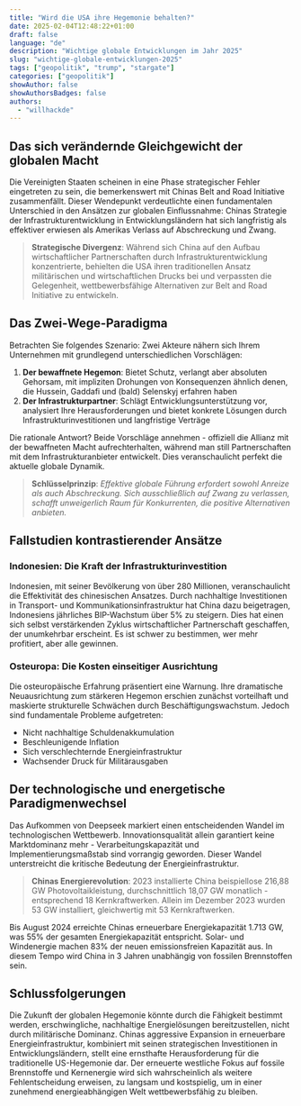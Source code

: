 ```yaml
---
title: "Wird die USA ihre Hegemonie behalten?"
date: 2025-02-04T12:48:22+01:00
draft: false
language: "de"
description: "Wichtige globale Entwicklungen im Jahr 2025"
slug: "wichtige-globale-entwicklungen-2025"
tags: ["geopolitik", "trump", "stargate"]
categories: ["geopolitik"]
showAuthor: false
showAuthorsBadges: false
authors:
  - "willhackde"
---
```


## Das sich verändernde Gleichgewicht der globalen Macht

Die Vereinigten Staaten scheinen in eine Phase strategischer Fehler eingetreten zu sein, die bemerkenswert mit Chinas Belt and Road Initiative zusammenfällt. Dieser Wendepunkt verdeutlichte einen fundamentalen Unterschied in den Ansätzen zur globalen Einflussnahme: Chinas Strategie der Infrastrukturentwicklung in Entwicklungsländern hat sich langfristig als effektiver erwiesen als Amerikas Verlass auf Abschreckung und Zwang.

> **Strategische Divergenz**: Während sich China auf den Aufbau wirtschaftlicher Partnerschaften durch Infrastrukturentwicklung konzentrierte, behielten die USA ihren traditionellen Ansatz militärischen und wirtschaftlichen Drucks bei und verpassten die Gelegenheit, wettbewerbsfähige Alternativen zur Belt and Road Initiative zu entwickeln.

## Das Zwei-Wege-Paradigma

Betrachten Sie folgendes Szenario: Zwei Akteure nähern sich Ihrem Unternehmen mit grundlegend unterschiedlichen Vorschlägen:

1. **Der bewaffnete Hegemon**: Bietet Schutz, verlangt aber absoluten Gehorsam, mit impliziten Drohungen von Konsequenzen ähnlich denen, die Hussein, Gaddafi und (bald) Selenskyj erfahren haben
2. **Der Infrastrukturpartner**: Schlägt Entwicklungsunterstützung vor, analysiert Ihre Herausforderungen und bietet konkrete Lösungen durch Infrastrukturinvestitionen und langfristige Verträge

Die rationale Antwort? Beide Vorschläge annehmen - offiziell die Allianz mit der bewaffneten Macht aufrechterhalten, während man still Partnerschaften mit dem Infrastrukturanbieter entwickelt. Dies veranschaulicht perfekt die aktuelle globale Dynamik.

> **Schlüsselprinzip**: *Effektive globale Führung erfordert sowohl Anreize als auch Abschreckung. Sich ausschließlich auf Zwang zu verlassen, schafft unweigerlich Raum für Konkurrenten, die positive Alternativen anbieten.*

## Fallstudien kontrastierender Ansätze

### Indonesien: Die Kraft der Infrastrukturinvestition
Indonesien, mit seiner Bevölkerung von über 280 Millionen, veranschaulicht die Effektivität des chinesischen Ansatzes. Durch nachhaltige Investitionen in Transport- und Kommunikationsinfrastruktur hat China dazu beigetragen, Indonesiens jährliches BIP-Wachstum über 5% zu steigern. Dies hat einen sich selbst verstärkenden Zyklus wirtschaftlicher Partnerschaft geschaffen, der unumkehrbar erscheint. Es ist schwer zu bestimmen, wer mehr profitiert, aber alle gewinnen.

### Osteuropa: Die Kosten einseitiger Ausrichtung
Die osteuropäische Erfahrung präsentiert eine Warnung. Ihre dramatische Neuausrichtung zum stärkeren Hegemon erschien zunächst vorteilhaft und maskierte strukturelle Schwächen durch Beschäftigungswachstum. Jedoch sind fundamentale Probleme aufgetreten:

- Nicht nachhaltige Schuldenakkumulation
- Beschleunigende Inflation
- Sich verschlechternde Energieinfrastruktur
- Wachsender Druck für Militärausgaben

## Der technologische und energetische Paradigmenwechsel

Das Aufkommen von Deepseek markiert einen entscheidenden Wandel im technologischen Wettbewerb. Innovationsqualität allein garantiert keine Marktdominanz mehr - Verarbeitungskapazität und Implementierungsmaßstab sind vorrangig geworden. Dieser Wandel unterstreicht die kritische Bedeutung der Energieinfrastruktur.

> **Chinas Energierevolution**: 2023 installierte China beispiellose 216,88 GW Photovoltaikleistung, durchschnittlich 18,07 GW monatlich - entsprechend 18 Kernkraftwerken. Allein im Dezember 2023 wurden 53 GW installiert, gleichwertig mit 53 Kernkraftwerken.

Bis August 2024 erreichte Chinas erneuerbare Energiekapazität 1.713 GW, was 55% der gesamten Energiekapazität entspricht. Solar- und Windenergie machen 83% der neuen emissionsfreien Kapazität aus. In diesem Tempo wird China in 3 Jahren unabhängig von fossilen Brennstoffen sein.

## Schlussfolgerungen

Die Zukunft der globalen Hegemonie könnte durch die Fähigkeit bestimmt werden, erschwingliche, nachhaltige Energielösungen bereitzustellen, nicht durch militärische Dominanz. Chinas aggressive Expansion in erneuerbare Energieinfrastruktur, kombiniert mit seinen strategischen Investitionen in Entwicklungsländern, stellt eine ernsthafte Herausforderung für die traditionelle US-Hegemonie dar. Der erneuerte westliche Fokus auf fossile Brennstoffe und Kernenergie wird sich wahrscheinlich als weitere Fehlentscheidung erweisen, zu langsam und kostspielig, um in einer zunehmend energieabhängigen Welt wettbewerbsfähig zu bleiben.